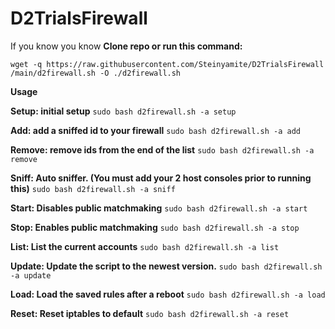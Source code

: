# D2TrialsFirewall
If you know you know
**Clone repo or run this command:**

`wget -q https://raw.githubusercontent.com/Steinyamite/D2TrialsFirewall
/main/d2firewall.sh -O ./d2firewall.sh`

**Usage**

**Setup: initial setup** `sudo bash d2firewall.sh -a setup`

**Add: add a sniffed id to your firewall** `sudo bash d2firewall.sh -a add`

**Remove: remove ids from the end of the list** `sudo bash d2firewall.sh -a remove`

**Sniff: Auto sniffer. (You must add your 2 host consoles prior to running this)** `sudo bash d2firewall.sh -a sniff`

**Start: Disables public matchmaking** `sudo bash d2firewall.sh -a start`

**Stop: Enables public matchmaking** `sudo bash d2firewall.sh -a stop`

**List: List the current accounts** `sudo bash d2firewall.sh -a list`

**Update: Update the script to the newest version.** `sudo bash d2firewall.sh -a update`

**Load: Load the saved rules after a reboot** `sudo bash d2firewall.sh -a load`

**Reset: Reset iptables to default** `sudo bash d2firewall.sh -a reset`
